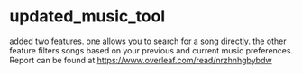 # updated_music_tool
added two features. one allows you to search for a song directly. the other feature filters songs based on your previous and current music preferences.
Report can be found at https://www.overleaf.com/read/nrzhnhgbybdw
